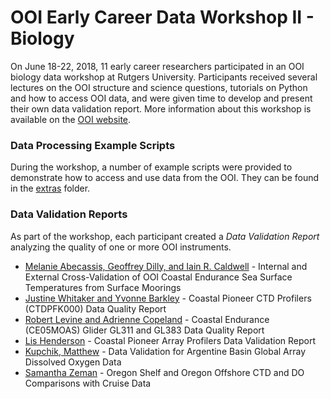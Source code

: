 # OOI Early Career Data Workshop II - Biology

On June 18-22, 2018, 11 early career researchers participated in an OOI biology data workshop at Rutgers University. Participants received several lectures on the OOI structure and science questions, tutorials on Python and how to access OOI data, and were given time to develop and present their own data validation report.  More information about this workshop is available on the [OOI website](http://oceanobservatories.org/data-workshops/).

### Data Processing Example Scripts
During the workshop, a number of example scripts were provided to demonstrate how to access and use data from the OOI.  They can be found in the [extras](extras) folder.

### Data Validation Reports
As part of the workshop, each participant created a *Data Validation Report* analyzing the quality of one or more OOI instruments.

* [Melanie Abecassis, Geoffrey Dilly, and Iain R. Caldwell](Abecassis_Dilly_Caldwell.ipynb) - Internal and External Cross-Validation of OOI Coastal Endurance Sea Surface Temperatures from Surface Moorings
* [Justine Whitaker and Yvonne Barkley](Barkley_Whitaker.ipynb) - Coastal Pioneer CTD Profilers (CTDPFK000) Data Quality Report
* [Robert Levine and Adrienne Copeland](Copeland_Levine.ipynb) - Coastal Endurance (CE05MOAS) Glider GL311 and GL383 Data Quality Report
* [Lis Henderson](Henderson.ipynb) - Coastal Pioneer Array Profilers Data Validation Report
* [Kupchik, Matthew](Kupchik.ipynb) - Data Validation for Argentine Basin Global Array Dissolved Oxygen Data
* [Samantha Zeman](Zeman.ipynb) - Oregon Shelf and Oregon Offshore CTD and DO Comparisons with Cruise Data